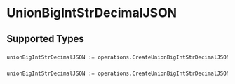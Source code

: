 # UnionBigIntStrDecimalJSON


## Supported Types

### 

```go
unionBigIntStrDecimalJSON := operations.CreateUnionBigIntStrDecimalJSONBigint(*big.Int{/* values here */})
```

### 

```go
unionBigIntStrDecimalJSON := operations.CreateUnionBigIntStrDecimalJSONDecimal(*decimal.Big{/* values here */})
```

